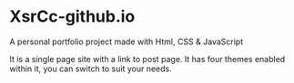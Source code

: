 # XsrCc-github.io
A personal portfolio project made with Html, CSS & JavaScript

It is a single page site with a link to post page. It has four themes enabled within it, you can switch to suit your needs.
